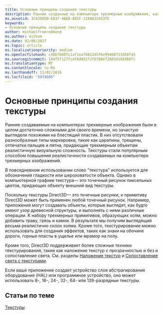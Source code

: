 ```yaml
---
title: Основные принципы создания текстуры
description: Ранние созданные на компьютере трехмерные изображения, как правило, имели глянцевый, "пластиковый" вид, несмотря на то что были достаточно продвинутыми для своего времени.
ms.assetid: 3CA3905D-E837-48EB-A81F-319AA1C6537E
keywords:
- Основные принципы создания текстуры
author: michaelfromredmond
ms.author: mithom
ms.date: 02/08/2017
ms.topic: article
ms.localizationpriority: medium
ms.openlocfilehash: c48b7b007c1af1eaf6013d5f6e99468713d50745
ms.sourcegitcommit: 144f5f127fc4fbd852f2f6780ef26054192d68fc
ms.translationtype: MT
ms.contentlocale: ru-RU
ms.lasthandoff: 11/02/2018
ms.locfileid: "5974505"
---
```

# <a name="basic-texturing-concepts"></a>Основные принципы создания текстуры


Ранние создаваемые на компьютерах трехмерные изображения были в целом достаточно сложными для своего времени, но зачастую выглядели похожими на блестящий пластик. В них отсутствовали разнообразные типы маркировки, такие как царапины, трещины, отпечатки пальцев и пятна, придающие трехмерным объектам реалистичную визуальную сложность. Текстуры стали популярным способом повышения реалистичности создаваемых на компьютере трехмерных изображений.

В повседневном использовании слово "текстура" используется для обозначения гладкости или шероховатости объекта. Однако в компьютерной графике текстура— это точечный рисунок пиксельных цветов, придающих объекту внешний вид текстуры.

Поскольку текстуры Direct3D— это точечные рисунки, к примитиву Direct3D может быть применен любой точечный рисунок. Например, приложения могут создавать объекты, которые выглядят, как будто имеют узор древесной структуры, и выполнять с ними различные операции. К набору трехмерных примитивов, образующих холм, можно добавить траву, грязь и камни. В результате мы получим выглядящий весьма реалистично склон холма. Кроме того, текстурирование можно использовать для создания эффектов, таких как знаки на обочине дороги, горные пласты в ущелье или мрамор на полу.

Кроме того, Direct3D поддерживает более сложные техники текстурирования, такие как наложение текстур с прозрачностью и без и сопоставление света. См. разделы [Наложение текстур](texture-blending.md) и [Сопоставление света с текстурами](light-mapping-with-textures.md).

Если ваше приложение создает устройство слоя абстрагирования оборудования (HAL) или программное устройство, оно может использовать 8-, 16-, 24-, 32-, 64- или 128-разрядные текстуры.

## <a name="span-idrelated-topicsspanrelated-topics"></a><span id="related-topics"></span>Статьи по теме


[Текстуры](textures.md)

 

 




